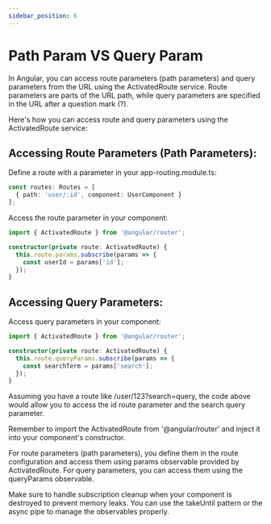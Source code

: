 ```yaml
---
sidebar_position: 6
---
```


# Path Param VS Query Param

In Angular, you can access route parameters (path parameters) and query parameters from the URL using the ActivatedRoute service. Route parameters are parts of the URL path, while query parameters are specified in the URL after a question mark (?).

Here's how you can access route and query parameters using the ActivatedRoute service:

## Accessing Route Parameters (Path Parameters):

Define a route with a parameter in your app-routing.module.ts:

```typescript
const routes: Routes = [
  { path: 'user/:id', component: UserComponent }
];
```

Access the route parameter in your component:

```typescript
import { ActivatedRoute } from '@angular/router';

constructor(private route: ActivatedRoute) {
  this.route.params.subscribe(params => {
    const userId = params['id'];
  });
}
```

## Accessing Query Parameters:

Access query parameters in your component:

```typescript
import { ActivatedRoute } from '@angular/router';

constructor(private route: ActivatedRoute) {
  this.route.queryParams.subscribe(params => {
    const searchTerm = params['search'];
  });
}
```

Assuming you have a route like /user/123?search=query, the code above would allow you to access the id route parameter and the search query parameter.

Remember to import the ActivatedRoute from '@angular/router' and inject it into your component's constructor.

For route parameters (path parameters), you define them in the route configuration and access them using params observable provided by ActivatedRoute. For query parameters, you can access them using the queryParams observable.

Make sure to handle subscription cleanup when your component is destroyed to prevent memory leaks. You can use the takeUntil pattern or the async pipe to manage the observables properly.